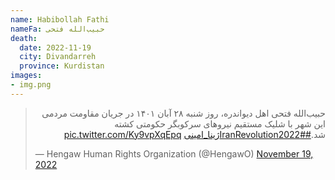 ```yaml
---
name: Habibollah Fathi
nameFa: حبیب‌الله فتحی
death:
  date: 2022-11-19
  city: Divandarreh
  province: Kurdistan
images:
- img.png
---
```


<blockquote class="twitter-tweet"><p lang="fa" dir="rtl">حبیب‌الله فتحی اهل دیواندره، روز شنبه ۲۸ آبان ۱۴۰۱ در جریان مقاومت مردمی این شهر با شلیک مستقیم نیروهای سرکوبگر حکومتی کشته شد.<a href="https://twitter.com/hashtag/IranRevolution2022?src=hash&amp;ref_src=twsrc%5Etfw">#IranRevolution2022</a><a href="https://twitter.com/hashtag/%DA%98%DB%8C%D9%86%D8%A7_%D8%A7%D9%85%DB%8C%D9%86%DB%8C?src=hash&amp;ref_src=twsrc%5Etfw">#ژینا_امینی</a> <a href="https://t.co/Ky9vpXqEpq">pic.twitter.com/Ky9vpXqEpq</a></p>&mdash; Hengaw Human Rights Organization (@HengawO) <a href="https://twitter.com/HengawO/status/1593917912653660160?ref_src=twsrc%5Etfw">November 19, 2022</a></blockquote> <script async src="https://platform.twitter.com/widgets.js" charset="utf-8"></script>